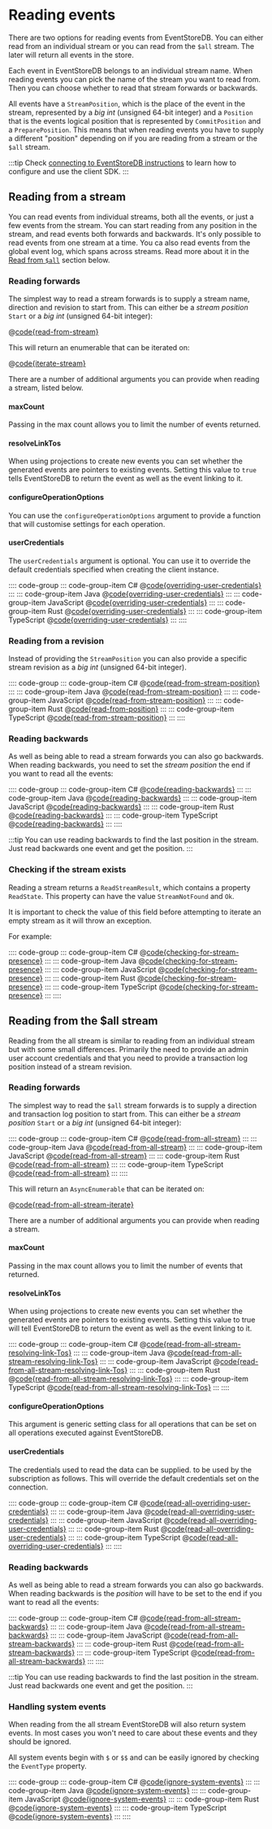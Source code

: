 # Reading events

There are two options for reading events from EventStoreDB. You can either read from an individual stream or you can read from the `$all` stream. The later will return all events in the store.

Each event in EventStoreDB belongs to an individual stream name. When reading events you can pick the name of the stream you want to read from. Then you can choose whether to read that stream forwards or backwards. 

All events have a `StreamPosition`, which is the place of the event in the stream, represented by a *big int* (unsigned 64-bit integer) and a `Position` that is the events logical position that is represented by `CommitPosition` and a `PreparePosition`. This means that when reading events you have to supply a different "position" depending on if you are reading from a stream or the `$all` stream.

:::tip
Check [connecting to EventStoreDB instructions](./README.md#required-packages) to learn how to configure and use the client SDK.
:::

## Reading from a stream

You can read events from individual streams, both all the events, or just a few events from the stream. You can start reading from any position in the stream, and read events both forwards and backwards. It's only possible to read events from one stream at a time. You ca also read events from the global event log, which spans across streams. Read more about it in the [Read from `$all`](#reading-from-the-all-stream) section below.

### Reading forwards

The simplest way to read a stream forwards is to supply a stream name, direction and revision to start from. This can either be a *stream position* `Start` or a *big int* (unsigned 64-bit integer):

@[code{read-from-stream}](@grpc/reading-events/Program.cs;@grpc/reading_events/ReadingEvents.java;@grpc/reading-events.js;@grpc/reading_events.rs;@grpc/reading-events.ts)

This will return an enumerable that can be iterated on:

@[code{iterate-stream}](@grpc/reading-events/Program.cs;@grpc/reading_events/ReadingEvents.java;@grpc/reading-events.js;@grpc/reading_events.rs;@grpc/reading-events.ts)

There are a number of additional arguments you can provide when reading a stream, listed below.

#### maxCount

Passing in the max count allows you to limit the number of events returned.

#### resolveLinkTos

When using projections to create new events you can set whether the generated events are pointers to existing events. Setting this value to `true` tells EventStoreDB to return the event as well as the event linking to it.

#### configureOperationOptions

You can use the `configureOperationOptions` argument to provide a function that will customise settings for each operation.

#### userCredentials

The `userCredentials` argument is optional. You can use it to override the default credentials specified when creating the client instance.

:::: code-group
::: code-group-item C#
@[code{overriding-user-credentials}](@grpc/reading-events/Program.cs)
:::
::: code-group-item Java
@[code{overriding-user-credentials}](@grpc/reading_events/ReadingEvents.java)
:::
::: code-group-item JavaScript
@[code{overriding-user-credentials}](@grpc/reading-events.js)
:::
::: code-group-item Rust
@[code{overriding-user-credentials}](@grpc/reading_events.rs)
:::
::: code-group-item TypeScript
@[code{overriding-user-credentials}](@grpc/reading-events.ts)
:::
::::

### Reading from a revision

Instead of providing the `StreamPosition` you can also provide a specific stream revision as a *big int* (unsigned 64-bit integer).

:::: code-group
::: code-group-item C#
@[code{read-from-stream-position}](../dotnet/21.2/samples/reading-events/Program.cs)
:::
::: code-group-item Java
@[code{read-from-stream-position}](../java/1.0.0/samples/reading_events/ReadingEvents.java)
:::
::: code-group-item JavaScript
@[code{read-from-stream-position}](../node/2.0.0/samples/reading-events.js)
:::
::: code-group-item Rust
@[code{read-from-position}](../rust/1.0.0/samples/reading_events.rs)
:::
::: code-group-item TypeScript
@[code{read-from-stream-position}](../node/2.0.0/samples/reading-events.ts)
:::
::::

### Reading backwards

As well as being able to read a stream forwards you can also go backwards. When reading backwards, you need to set the *stream position* the end if you want to read all the events:

:::: code-group
::: code-group-item C#
@[code{reading-backwards}](../dotnet/21.2/samples/reading-events/Program.cs)
:::
::: code-group-item Java
@[code{reading-backwards}](../java/1.0.0/samples/reading_events/ReadingEvents.java)
:::
::: code-group-item JavaScript
@[code{reading-backwards}](../node/2.0.0/samples/reading-events.js)
:::
::: code-group-item Rust
@[code{reading-backwards}](../rust/1.0.0/samples/reading_events.rs)
:::
::: code-group-item TypeScript
@[code{reading-backwards}](../node/2.0.0/samples/reading-events.ts)
:::
::::

:::tip
You can use reading backwards to find the last position in the stream. Just read backwards one event and get the position.
:::

### Checking if the stream exists

Reading a stream returns a `ReadStreamResult`, which contains a property `ReadState`. This property can have the value `StreamNotFound` and `Ok`.

It is important to check the value of this field before attempting to iterate an empty stream as it will throw an exception. 

For example:

:::: code-group
::: code-group-item C#
@[code{checking-for-stream-presence}](../dotnet/21.2/samples/reading-events/Program.cs)
:::
::: code-group-item Java
@[code{checking-for-stream-presence}](../java/1.0.0/samples/reading_events/ReadingEvents.java)
:::
::: code-group-item JavaScript
@[code{checking-for-stream-presence}](../node/2.0.0/samples/reading-events.js)
:::
::: code-group-item Rust
@[code{checking-for-stream-presence}](../rust/1.0.0/samples/reading_events.rs)
:::
::: code-group-item TypeScript
@[code{checking-for-stream-presence}](../node/2.0.0/samples/reading-events.ts)
:::
::::

## Reading from the $all stream

Reading from the all stream is similar to reading from an individual stream but with some small differences. Primarily the need to provide an admin user account credentials and that you need to provide a transaction log position instead of a stream revision.

### Reading forwards

The simplest way to read the `$all` stream forwards is to supply a direction and transaction log position to start from. This can either be a *stream position* `Start` or a *big int* (unsigned 64-bit integer):

:::: code-group
::: code-group-item C#
@[code{read-from-all-stream}](../dotnet/21.2/samples/reading-events/Program.cs)
:::
::: code-group-item Java
@[code{read-from-all-stream}](../java/1.0.0/samples/reading_events/ReadingEvents.java)
:::
::: code-group-item JavaScript
@[code{read-from-all-stream}](../node/2.0.0/samples/reading-events.js)
:::
::: code-group-item Rust
@[code{read-from-all-stream}](../rust/1.0.0/samples/reading_events.rs)
:::
::: code-group-item TypeScript
@[code{read-from-all-stream}](../node/2.0.0/samples/reading-events.ts)
:::
::::

This will return an `AsyncEnumerable` that can be iterated on:

@[code{read-from-all-stream-iterate}](@grpc/reading-events/Program.cs;@grpc/reading_events/ReadingEvents.java;@grpc/reading-events.js;@grpc/reading_events.rs;@grpc/reading-events.ts)

There are a number of additional arguments you can provide when reading a stream.

#### maxCount

Passing in the max count allows you to limit the number of events that returned.

#### resolveLinkTos

When using projections to create new events you can set whether the generated events are pointers to existing events. Setting this value to true will tell EventStoreDB to return the event as well as the event linking to it.

:::: code-group
::: code-group-item C#
@[code{read-from-all-stream-resolving-link-Tos}](../dotnet/21.2/samples/reading-events/Program.cs)
:::
::: code-group-item Java
@[code{read-from-all-stream-resolving-link-Tos}](../java/1.0.0/samples/reading_events/ReadingEvents.java)
:::
::: code-group-item JavaScript
@[code{read-from-all-stream-resolving-link-Tos}](../node/2.0.0/samples/reading-events.js)
:::
::: code-group-item Rust
@[code{read-from-all-stream-resolving-link-Tos}](../rust/1.0.0/samples/reading_events.rs)
:::
::: code-group-item TypeScript
@[code{read-from-all-stream-resolving-link-Tos}](../node/2.0.0/samples/reading-events.ts)
:::
::::

#### configureOperationOptions

This argument is generic setting class for all operations that can be set on all operations executed against EventStoreDB.

#### userCredentials
The credentials used to read the data can be supplied. to be used by the subscription as follows. This will override the default credentials set on the connection.

:::: code-group
::: code-group-item C#
@[code{read-all-overriding-user-credentials}](../dotnet/21.2/samples/reading-events/Program.cs)
:::
::: code-group-item Java
@[code{read-all-overriding-user-credentials}](../java/1.0.0/samples/reading_events/ReadingEvents.java)
:::
::: code-group-item JavaScript
@[code{read-all-overriding-user-credentials}](../node/2.0.0/samples/reading-events.js)
:::
::: code-group-item Rust
@[code{read-all-overriding-user-credentials}](../rust/1.0.0/samples/reading_events.rs)
:::
::: code-group-item TypeScript
@[code{read-all-overriding-user-credentials}](../node/2.0.0/samples/reading-events.ts)
:::
::::

### Reading backwards

As well as being able to read a stream forwards you can also go backwards. When reading backwards is the *position* will have to be set to the end if you want to read all the events:

:::: code-group
::: code-group-item C#
@[code{read-from-all-stream-backwards}](../dotnet/21.2/samples/reading-events/Program.cs)
:::
::: code-group-item Java
@[code{read-from-all-stream-backwards}](../java/1.0.0/samples/reading_events/ReadingEvents.java)
:::
::: code-group-item JavaScript
@[code{read-from-all-stream-backwards}](../node/2.0.0/samples/reading-events.js)
:::
::: code-group-item Rust
@[code{read-from-all-stream-backwards}](../rust/1.0.0/samples/reading_events.rs)
:::
::: code-group-item TypeScript
@[code{read-from-all-stream-backwards}](../node/2.0.0/samples/reading-events.ts)
:::
::::

:::tip
You can use reading backwards to find the last position in the stream. Just read backwards one event and get the position.
:::

### Handling system events

When reading from the all stream EventStoreDB will also return system events. In most cases you won't need to care about these events and they should be ignored.

All system events begin with `$` or `$$` and can be easily ignored by checking the `EventType` property.

:::: code-group
::: code-group-item C#
@[code{ignore-system-events}](../dotnet/21.2/samples/reading-events/Program.cs)
:::
::: code-group-item Java
@[code{ignore-system-events}](../java/1.0.0/samples/reading_events/ReadingEvents.java)
:::
::: code-group-item JavaScript
@[code{ignore-system-events}](../node/2.0.0/samples/reading-events.js)
:::
::: code-group-item Rust
@[code{ignore-system-events}](../rust/1.0.0/samples/reading_events.rs)
:::
::: code-group-item TypeScript
@[code{ignore-system-events}](../node/2.0.0/samples/reading-events.ts)
:::
::::
